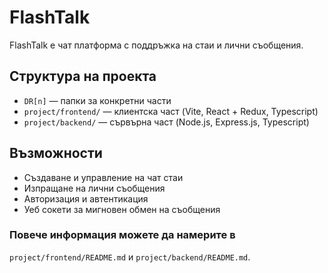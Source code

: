 # FlashTalk

FlashTalk е чат платформа с поддръжка на стаи и лични съобщения.

## Структура на проекта
- `DR[n]` — папки за конкретни части
- `project/frontend/` — клиентска част (Vite, React + Redux, Typescript)
- `project/backend/` — сървърна част (Node.js, Express.js, Typescript)

## Възможности
- Създаване и управление на чат стаи
- Изпращане на лични съобщения
- Авторизация и автентикация
- Уеб сокети за мигновен обмен на съобщения

### Повече информация можете да намерите в 
 `project/frontend/README.md` и `project/backend/README.md`.
